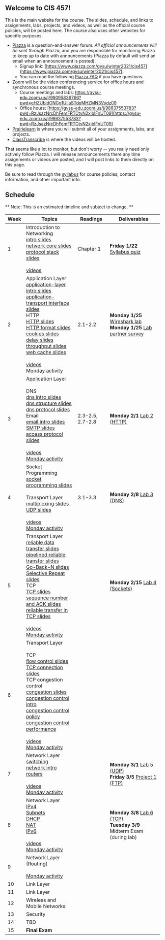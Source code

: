 ## Welcome to CIS 457!

This is the main website for the course.
The slides, schedule, and links to assignments, labs, projects, and videos,
as well as the official course policies,
will be posted here.
The course also uses other websites for specific purposes.
* [Piazza](https://www.piazza.com/gvsu/winter2021/cis457/home) is a question-and-answer forum.
*All official announcements will be sent through Piazza*,
and you are responsible for monitoring Piazza to keep up to date with
announcements
(Piazza by default will send an email when an announcement is posted).
    * Signup link:
      [https://www.piazza.com/gvsu/winter2021/cis457](https://www.piazza.com/gvsu/winter2021/cis457).
    * You can read the following [Piazza FAQ](misc/piazza-faq.md) if you have
      questions.
* [Zoom](https://zoom.us) will be the video conferencing service for office
  hours and synchronous course meetings.
    * Course meetings and labs:
      [https://gvsu-edu.zoom.us/j/99095839766?pwd=eHZUbldONGg1UllaSTdqMHZMN3Vxdz09
](https://gvsu-edu.zoom.us/j/99095839766?pwd=eHZUbldONGg1UllaSTdqMHZMN3Vxdz09
)
    * Office hours:
      [https://gvsu-edu.zoom.us/j/98637553783?pwd=RzJsazNrcDhFemFRTCtvN2xiblFnUT09](https://gvsu-edu.zoom.us/j/98637553783?pwd=RzJsazNrcDhFemFRTCtvN2xiblFnUT09)
* [Prairielearn](https://prairielearn.engr.illinois.edu/pl/) is where you will
submit all of your assignments, labs, and projects.
* [ClassTranscribe](https://classtranscribe.illinois.edu/) is where the videos
will be hosted.

That seems like a lot to monitor,
but don't worry -- you really need only actively follow Piazza.
I will release announcements there any time assignments or videos are posted,
and I will post links to them directly on this page.

Be sure to read through the [syllabus](syllabus.md) for course policies,
contact information, and other important info.

## Schedule

** Note: This is an estimated timeline and subject to change. **

| Week | Topics | Readings | Deliverables |
| ---- | ------ | -------- | ------------ |
|  1   | Introduction to Networking<br>[intro slides](slides/intro-intro.pdf)<br>[network core slides](slides/intro-core.pdf)<br>[protocol stack slides](slides/intro-protocols.pdf)<br><br>[videos](https://classtranscribe.illinois.edu/offering/25085901-57c3-4816-bd31-47cb85cd70b8#plid=ebdb1fdc-4043-4830-bd71-efc229385333) | Chapter 1 | **Friday 1/22** [Syllabus quiz](https://prairielearn.engr.illinois.edu/pl/) |
|  2   | Application Layer<br>[application-layer intro slides](slides/app-intro.pdf)<br>[application-transport interface slides](slides/app-transport.pdf)<br>HTTP<br>[HTTP slides](slides/app-http-intro.pdf)<br>[HTTP format slides](slides/app-http-format.pdf)<br>[cookies slides](slides/app-http-cookies.pdf)<br>[delay slides](slides/intro-delay-intensity.pdf)<br>[throughput slides](slides/intro-throughput.pdf)<br>[web cache slides](slides/app-http-cache.pdf)<br><br>[videos](https://classtranscribe.illinois.edu/offering/25085901-57c3-4816-bd31-47cb85cd70b8#plid=296dd3bf-3e8c-457e-b44c-98498a10bb85)<br>[Monday activity](activities/week-01-intro.md) | 2.1-2.2 | **Monday 1/25** [Wireshark lab](https://prairielearn.engr.illinois.edu/pl/)<br>**Monday 1/25** [Lab partner survey](https://forms.gle/tkKudsEMCajn2vXAA) |
|  3   | Application Layer<br><br>DNS<br>[dns intro slides](slides/app-dns-intro.pdf)<br>[dns structure slides](slides/app-dns-architecture.pdf)<br>[dns protocol slides](slides/app-dns-protocol.pdf)<br>Email<br>[email intro slides](slides/app-smtp-intro.pdf)<br>[SMTP slides](slides/app-smtp-protocol.pdf)<br>[access protocol slides](slides/app-smtp-access.pdf)<br><br>[videos](https://classtranscribe.illinois.edu/offering/25085901-57c3-4816-bd31-47cb85cd70b8#plid=23cc90af-7ba4-48e5-8643-b1dd6bf2d6ca)<br>[Monday activity](activities/week-02-http.md) | 2.3-2.5, 2.7-2.8 | **Monday 2/1** [Lab 2 (HTTP)](https://www.prairielearn.org/pl/course_instance/128487/assessment/2309340) |
|  4   | Socket Programming<br>[socket programming slides](slides/app-socket.pdf)<br><br>Transport Layer<br>[multiplexing slides](slides/tr-multiplexing.pdf)<br>[UDP slides](slides/tr-udp.pdf)<br><br>[videos](https://classtranscribe.illinois.edu/offering/25085901-57c3-4816-bd31-47cb85cd70b8#plid=a26da01d-d411-41af-ac59-822cd72d0f87)<br>[Monday activity](activities/week-03-dns-smtp.md) | 3.1-3.3 | **Monday 2/8** [Lab 3 (DNS)](https://www.prairielearn.org/pl/course_instance/128487/assessment/2309535) |
|  5   | Transport Layer<br>[reliable data transfer slides](slides/tr-reliable.pdf)<br>[pipelined reliable transfer slides](slides/tr-pipeline.pdf)<br>[Go-Back-N slides](slides/tr-gbn.pdf)<br>[Selective Repeat slides](slides/tr-sr.pdf)<br>TCP<br>[TCP slides](slides/tr-tcp-general.pdf)<br>[sequence number and ACK slides](slides/tr-tcp-ack.pdf)<br>[reliable transfer in TCP slides](slides/tr-tcp-reliable.pdf)<br><br>[videos](https://classtranscribe.illinois.edu/offering/25085901-57c3-4816-bd31-47cb85cd70b8#plid=283bab64-c2c7-44de-bc95-33dcb5b66e6d)<br>[Monday activity](activities/week-04-transport.md) | | **Monday 2/15** [Lab 4 (Sockets)](https://www.prairielearn.org/pl/course_instance/128487/assessment/2309650) |
|  6   | Transport Layer<br><br>TCP<br>[flow control slides](slides/tr-flow-control.pdf)<br>[TCP connection slides](slides/tr-connection.pdf)<br>TCP congestion control<br>[congestion slides](slides/tr-congestion.pdf)<br>[congestion control intro](slides/tr-cong-control-basics.pdf)<br>[congestion control policy](slides/tr-cong-control-policy.pdf)<br>[congestion control performance](slides/tr-cong-control-perf.pdf)<br><br>[videos](https://classtranscribe.illinois.edu/offering/25085901-57c3-4816-bd31-47cb85cd70b8#plid=9d94065b-83b9-45cd-8cd2-6925a71baea6)<br>[Monday activity](activities/week-05-reliable.md) | | |
|  7   | Network Layer<br>[switching](slides/intro-switching.pdf)<br>[network intro](slides/net-intro.pdf)<br>[routers](slides/net-routers.pdf)<br><br>[videos](https://classtranscribe.illinois.edu/offering/25085901-57c3-4816-bd31-47cb85cd70b8#plid=c4ef3fdd-5885-4e63-a2ff-76226211bc52)<br>[Monday activity](activities/week-06-tcp.md) | | **Monday 3/1** [Lab 5 (UDP)](https://www.prairielearn.org/pl/course_instance/128487/assessment/2309863)<br>**Friday 3/5** [Project 1 (FTP)](https://www.prairielearn.org/pl/course_instance/128487/assessment/2309750) |
|  8   | Network Layer<br>[IPv4](slides/net-datagram.pdf)<br>[Subnets](slides/net-addressing.pdf)<br>[DHCP](slides/net-dhcp.pdf)<br>[NAT](slides/net-nat.pdf)<br>[IPv6](slides/net-ipv6.pdf)<br><br>[videos](https://classtranscribe.illinois.edu/offering/25085901-57c3-4816-bd31-47cb85cd70b8#plid=fad1d787-6f4a-46e6-bff4-818e19e8eac9)<br>[Monday activity](activities/week-07-forwarding.md) | | **Monday 3/8** [Lab 6 (TCP)](https://www.prairielearn.org/pl/course_instance/128487/assessment/2310028)<br>**Tuesday 3/9** Midterm Exam (during lab) |
|  9   | Network Layer (Routing)<br><br>[Monday activity](activities/week-08-network.md) | | |
|  10  | Link Layer | | |
|  11  | Link Layer | | |
|  12  | Wireless and Mobile Networks | | |
|  13  | Security | | |
|  14  | TBD | | |
|  15  | **Final Exam** | | |
